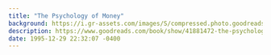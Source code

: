```yaml
---
title: "The Psychology of Money"
background: https://i.gr-assets.com/images/S/compressed.photo.goodreads.com/books/1581527774l/41881472._SY75_.jpg
description: https://www.goodreads.com/book/show/41881472-the-psychology-of-money
date: 1995-12-29 22:32:07 -0400
---
```

